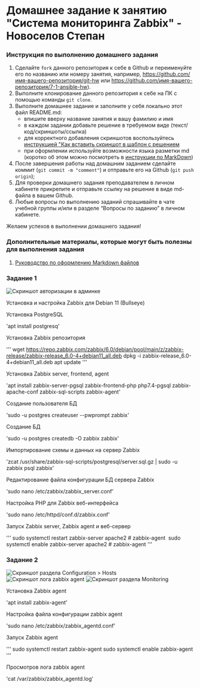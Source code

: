# Домашнее задание к занятию "Система мониторинга Zabbix" - Новоселов Степан


### Инструкция по выполнению домашнего задания

   1. Сделайте `fork` данного репозитория к себе в Github и переименуйте его по названию или номеру занятия, например, https://github.com/имя-вашего-репозитория/git-hw или  https://github.com/имя-вашего-репозитория/7-1-ansible-hw).
   2. Выполните клонирование данного репозитория к себе на ПК с помощью команды `git clone`.
   3. Выполните домашнее задание и заполните у себя локально этот файл README.md:
      - впишите вверху название занятия и вашу фамилию и имя
      - в каждом задании добавьте решение в требуемом виде (текст/код/скриншоты/ссылка)
      - для корректного добавления скриншотов воспользуйтесь [инструкцией "Как вставить скриншот в шаблон с решением](https://github.com/netology-code/sys-pattern-homework/blob/main/screen-instruction.md)
      - при оформлении используйте возможности языка разметки md (коротко об этом можно посмотреть в [инструкции  по MarkDown](https://github.com/netology-code/sys-pattern-homework/blob/main/md-instruction.md))
   4. После завершения работы над домашним заданием сделайте коммит (`git commit -m "comment"`) и отправьте его на Github (`git push origin`);
   5. Для проверки домашнего задания преподавателем в личном кабинете прикрепите и отправьте ссылку на решение в виде md-файла в вашем Github.
   6. Любые вопросы по выполнению заданий спрашивайте в чате учебной группы и/или в разделе “Вопросы по заданию” в личном кабинете.
   
Желаем успехов в выполнении домашнего задания!
   
### Дополнительные материалы, которые могут быть полезны для выполнения задания

1. [Руководство по оформлению Markdown файлов](https://gist.github.com/Jekins/2bf2d0638163f1294637#Code)

### Задание 1

![Скриншот авторизации в админке](https://github.com/NewParadigma96/netology-git-8.02/blob/main/img/Admin_dashboard.png)

Установка и настройка Zabbix для Debian 11 (Bullseye)

Установка PostgreSQL

'apt install postgresq'

Установка Zabbix репозитория

'''
wget https://repo.zabbix.com/zabbix/6.0/debian/pool/main/z/zabbix-release/zabbix-release_6.0-4+debian11_all.deb
dpkg -i zabbix-release_6.0-4+debian11_all.deb
apt update
'''

Установка Zabbix server, frontend, agent

'apt install zabbix-server-pgsql zabbix-frontend-php php7.4-pgsql zabbix-apache-conf zabbix-sql-scripts zabbix-agent'

Создание пользователя БД

'sudo -u postgres createuser --pwprompt zabbix'

Создание БД

'sudo -u postgres createdb -O zabbix zabbix'

Импортирование схемы и данных на сервер Zabbix

'zcat /usr/share/zabbix-sql-scripts/postgresql/server.sql.gz | sudo -u zabbix psql zabbix'

Редактирование файла конфигурации БД сервера Zabbix

'sudo nano /etc/zabbix/zabbix_server.conf'

Настройка PHP для Zabbix веб-интерфейса

'sudo nano /etc/httpd/conf.d/zabbix.conf'

Запуск Zabbix server, Zabbix agent и веб-сервер

'''
sudo systemctl restart zabbix-server apache2 # zabbix-agent 
sudo systemctl enable zabbix-server apache2 # zabbix-agent
'''

### Задание 2

![Скриншот раздела Configuration > Hosts](https://github.com/NewParadigma96/netology-git-8.02/blob/main/img/Configuratoin_hosts.png)
![Скриншот лога zabbix agent](https://github.com/NewParadigma96/netology-git-8.02/blob/main/img/zabbix_agent_log.png)
![Скриншот раздела Monitoring](https://github.com/NewParadigma96/netology-git-8.02/blob/main/img/Latest_data.png)

Установка Zabbix agent

'apt install zabbix-agent'

Настройка файла конфигурации zabbix agent

'sudo nano /etc/zabbix/zabbix_agentd.conf'

Запуск Zabbix agent

'''
sudo systemctl restart zabbix-agent
sudo systemctl enable zabbix-agent
'''

Просмотров лога zabbix agent

'cat /var/zabbix/zabbix_agentd.log'
